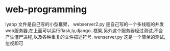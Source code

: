 # web-programming
lyapp 文件是自己写的小型框架，
webserver2.py 是自己写的一个多线程的并发web服务器,在上面可以运行flask,ly,django..框架,另外这个服务器经过测试,不会产生僵尸进程,以及各种重复的文件描述符号.
wenserver.py 这是一个简单的测试,忽视即可

